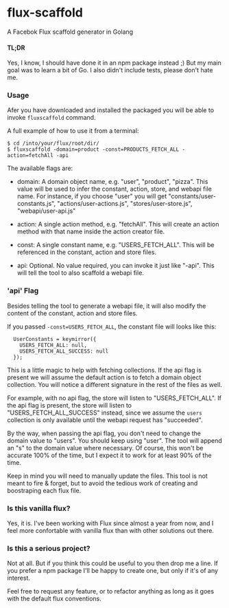 # flux-scaffold
A Facebok Flux scaffold generator in Golang

#### TL;DR
Yes, I know, I should have done it in an npm package instead ;) But my main goal was to learn a bit of Go.
I  also didn't include tests, please don't hate me.

### Usage
Afer you have downloaded and installed the packaged you will be able to invoke `fluxscaffold` command.

A full example of how to use it from a terminal:

```
$ cd /into/your/flux/root/dir/
$ fluxscaffold -domain=product -const=PRODUCTS_FETCH_ALL -action=fetchAll -api
```

The available flags are:
* domain: A domain object name, e.g. "user", "product", "pizza". This value will be used to infer the constant,
action, store, and webapi file name. For instance, if you choose "user" you will get "constants/user-constants.js",
"actions/user-actions.js", "stores/user-store.js", "webapi/user-api.js"

* action: A single action method, e.g. "fetchAll". This will create an action method with that name inside the
action creator file.

* const: A single constant name, e.g. "USERS_FETCH_ALL". This will be referenced in the constant, action and store
files.

* api: Optional. No value required, you can invoke it just like "-api". This will tell the tool to also scaffold a
webapi file.

### 'api' Flag
Besides telling the tool to generate a webapi file, it will also modify the content of the constant, action and store
files.

If you passed `-const=USERS_FETCH_ALL`, the constant file will looks like this:

```
  UserConstants = keymirror({
    USERS_FETCH_ALL: null,
    USERS_FETCH_ALL_SUCCESS: null
  });
```

This is a little magic to help with fetching collections. If the api flag is present we will assume the default
action is to fetch a domain object collection. You will notice a different signature in the rest of the files as well.

For example, with no api flag, the store  will listen to "USERS_FETCH_ALL". If the api flag is present,
the store will listen to "USERS_FETCH_ALL_SUCCESS" instead, since we assume the `users` collection is only available
until the webapi request has "succeeded".

By the way, when passing the api flag, you don't need to change the domain value to "users". You should keep
using "user". The tool will append an "s" to the domain value where necessary. Of course, this won't be accurate
100% of the time, but I expect it to work for at least 90% of the time.

Keep in mind you will need to manually update the files. This tool is not meant to fire & forget, but to avoid
the tedious work of creating and boostraping each flux file.

### Is this vanilla flux?
Yes, it is. I've been working with Flux since almost a year from now, and I feel more confortable with vanilla flux
than with other solutions out there.

### Is this a serious project?
Not at all. But if you think this could be useful to you then drop me a line. If you prefer a npm package I'll be
happy to create one, but only if it's of any interest.

Feel free to request any feature, or to refactor anything as long as it goes with the default flux conventions.
